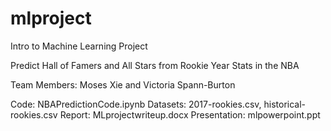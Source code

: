 # mlproject

Intro to Machine Learning Project

Predict Hall of Famers and All Stars from Rookie Year Stats in the NBA

Team Members: Moses Xie and Victoria Spann-Burton

Code: NBAPredictionCode.ipynb
Datasets: 2017-rookies.csv, historical-rookies.csv
Report: MLprojectwriteup.docx
Presentation: mlpowerpoint.ppt

